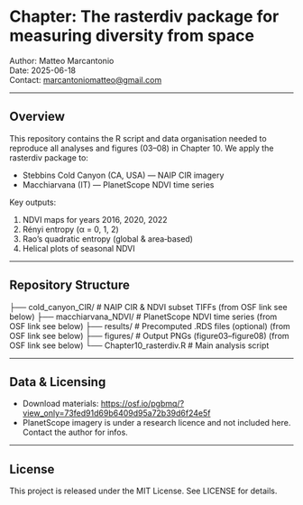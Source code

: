# Chapter: The rasterdiv package for measuring diversity from space

Author: Matteo Marcantonio  
Date: 2025-06-18  
Contact: marcantoniomatteo@gmail.com

---

## Overview

This repository contains the R script and data organisation needed to reproduce all analyses and figures (03–08) in Chapter 10. We apply the rasterdiv package to:

- Stebbins Cold Canyon (CA, USA) — NAIP CIR imagery  
- Macchiarvana (IT) — PlanetScope NDVI time series  

Key outputs:
1. NDVI maps for years 2016, 2020, 2022  
2. Rényi entropy (α = 0, 1, 2)  
3. Rao’s quadratic entropy (global & area‐based)  
4. Helical plots of seasonal NDVI  

---

## Repository Structure

├── cold_canyon_CIR/         # NAIP CIR & NDVI subset TIFFs  (from OSF link see below)
├── macchiarvana_NDVI/       # PlanetScope NDVI time series  (from OSF link see below)
├── results/                 # Precomputed .RDS files (optional) (from OSF link see below)
├── figures/                 # Output PNGs (figure03–figure08)  (from OSF link see below)
└── Chapter10_rasterdiv.R    # Main analysis script  

---

## Data & Licensing

- Download materials:
  https://osf.io/pgbmq/?view_only=73fed91d69b6409d95a72b39d6f24e5f  
- PlanetScope imagery is under a research licence and not included here. Contact the author for infos.

---

## License

This project is released under the MIT License. See LICENSE for details.

